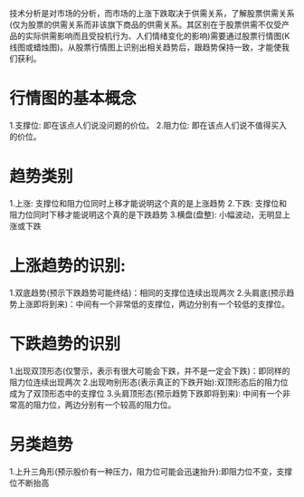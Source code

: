 技术分析是对市场的分析，而市场的上涨下跌取决于供需关系，了解股票供需关系(仅为股票的供需关系而非该旗下商品的供需关系。其区别在于股票供需不仅受产品的实际供需影响而且受投机行为、人们情绪变化的影响)需要通过股票行情图(K线图或蜡烛图)。从股票行情图上识别出相关趋势后，跟趋势保持一致，才能使我们获利。

# 行情图的基本概念
1.支撑位: 即在该点人们说没问题的价位。
2.阻力位: 即在该点人们说不值得买入的价位。

# 趋势类别
1.上涨: 支撑位和阻力位同时上移才能说明这个真的是上涨趋势
2.下跌: 支撑位和阻力位同时下移才能说明这个真的是下跌趋势
3.横盘(盘整): 小幅波动，无明显上涨或下跌

# 上涨趋势的识别:
1.双底趋势(预示下跌趋势可能终结)：相同的支撑位连续出现两次
2.头肩底(预示趋势上涨即将到来)：中间有一个非常低的支撑位，两边分别有一个较低的支撑位。

# 下跌趋势的识别
1.出现双顶形态(仅警示，表示有很大可能会下跌，并不是一定会下跌)：即同样的阻力位连续出现两次
2.出现吻别形态(表示真正的下跌开始):双顶形态后的阻力位成为了双顶形态中的支撑位
3.头肩顶形态(预示趋势下跌即将到来): 中间有一个非常高的阻力位，两边分别有一个较高的阻力位。

# 另类趋势
1.上升三角形(预示股价有一种压力，阻力位可能会迅速抬升):即阻力位不变，支撑位不断抬高

